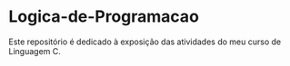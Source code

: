 # Logica-de-Programacao

Este repositório é dedicado à exposição das atividades do meu curso de Linguagem C.
